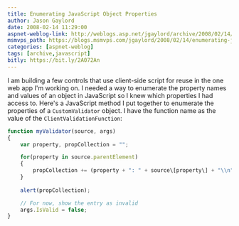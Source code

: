 ```yaml
---
title: Enumerating JavaScript Object Properties
author: Jason Gaylord
date: 2008-02-14 11:29:00
aspnet-weblog-link: http://weblogs.asp.net/jgaylord/archive/2008/02/14/enumerating-javascript-object-properties.aspx
msmvps_path: https://blogs.msmvps.com/jgaylord/2008/02/14/enumerating-javascript-object-properties/
categories: [aspnet-weblog]
tags: [archive,javascript]
bitly: https://bit.ly/2A072An
---
```


I am building a few controls that use client-side script for reuse in the one web app I'm working on. I needed a way to enumerate the property names and values of an object in JavaScript so I knew which properties I had access to. Here's a JavaScript method I put together to enumerate the properties of a `CustomValidator` object. I have the function name as the value of the `ClientValidationFunction`:

```js
function myValidator(source, args) 
{
    var property, propCollection = "";

    for(property in source.parentElement)
    {
        propCollection += (property + ": " + source\[property\] + "\\n");
    }
    
    alert(propCollection);

    // For now, show the entry as invalid
    args.IsValid = false;
}
```